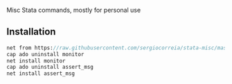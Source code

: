 Misc Stata commands, mostly for personal use

## Installation

```stata
net from https://raw.githubusercontent.com/sergiocorreia/stata-misc/master/
cap ado uninstall monitor
net install monitor
cap ado uninstall assert_msg
net install assert_msg
